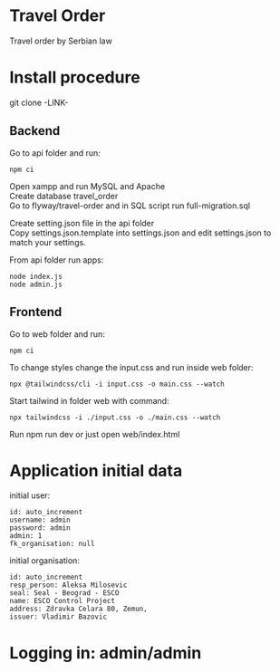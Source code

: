 # Travel Order
Travel order by Serbian law

# Install procedure

git clone -LINK-

## Backend

Go to api folder and run:

```
npm ci
```
Open xampp and run MySQL and Apache  
Create database travel_order   
Go to flyway/travel-order and in SQL script run full-migration.sql

Create setting.json file in the api folder  
Copy settings.json.template into settings.json and edit settings.json to match your settings.

From api folder run apps:

```
node index.js
node admin.js
```

## Frontend

Go to web folder and run:

```
npm ci
```

To change styles change the input.css and run inside web folder:

```
npx @tailwindcss/cli -i input.css -o main.css --watch
```

Start tailwind in folder web with command:
```
npx tailwindcss -i ./input.css -o ./main.css --watch
```
Run npm run dev or just open web/index.html

# Application initial data

initial user:

``` 
id: auto_increment
username: admin
password: admin
admin: 1
fk_organisation: null
```

initial organisation:

```
id: auto_increment
resp_person: Aleksa Milosevic
seal: Seal - Beograd - ESCO
name: ESCO Control Project
address: Zdravka Celara 80, Zemun,
issuer: Vladimir Bazovic
```

# Logging in: admin/admin
